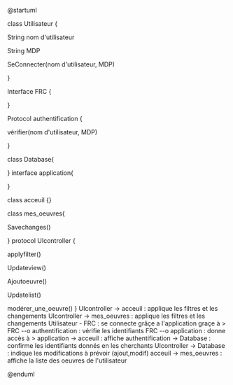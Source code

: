 @startuml

class Utilisateur {

String nom d'utilisateur

String MDP

SeConnecter(nom d'utilisateur, MDP)

}

Interface FRC {

}

Protocol authentification {

vérifier(nom d'utilisateur, MDP)

}

class Database{

}
interface application{

}

class acceuil {}

class mes_oeuvres{

Savechanges()

}
protocol UIcontroller {

applyfilter()

Updateview()

Ajoutoeuvre()

Updatelist()

modérer_une_oeuvre() 
}
UIcontroller -> acceuil : applique les filtres et les changements
UIcontroller -> mes_oeuvres : applique les filtres et les changements
Utilisateur - FRC : se connecte grâçe a l'application graçe à >
FRC --o authentification : vérifie les identifiants
FRC --o application : donne accès à >
application -> acceuil : affiche
authentification -> Database : confirme les identifiants donnés en les cherchants 
UIcontroller -> Database : indique les modifications à prévoir (ajout,modif)
acceuil -> mes_oeuvres : affiche la liste des oeuvres de l'utilisateur

@enduml
